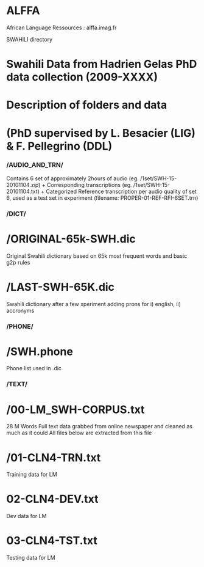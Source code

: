 ALFFA
=====

African Language Ressources : alffa.imag.fr


SWAHILI directory

###
# Swahili Data from Hadrien Gelas PhD data collection (2009-XXXX)
#
# Description of folders and data
#
# (PhD supervised by L. Besacier (LIG) & F. Pellegrino (DDL)
###



### /AUDIO_AND_TRN/
Contains 6 set of approximately 2hours of audio (eg. /1set/SWH-15-20101104.zip)
+
Corresponding transcriptions (eg. /1set/SWH-15-20101104.txt)
+
Categorized Reference transcription per audio quality of set 6, used as a test set in experiment (filename: PROPER-01-REF-RFI-6SET.trn)

### /DICT/
# /ORIGINAL-65k-SWH.dic
Original Swahili dictionary based on 65k most frequent words and basic g2p rules
# /LAST-SWH-65K.dic
Swahili dictionary after a few xperiment adding prons for i) english, ii) accronyms

### /PHONE/
# /SWH.phone
Phone list used in .dic

### /TEXT/
# /00-LM_SWH-CORPUS.txt
28 M Words
Full text data grabbed from online newspaper and cleaned as much as it could
All files below are extracted from this file
# /01-CLN4-TRN.txt
Training data for LM
# 02-CLN4-DEV.txt
Dev data for LM
# 03-CLN4-TST.txt
Testing data for LM


